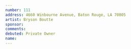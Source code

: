 ```yaml
---
number: 111
address: 4660 Winbourne Avenue, Baton Rouge, LA 70805
artist: Bryson Boutte
sponsor: 
comments: 
debuted: Private Owner
name: 
---
```

